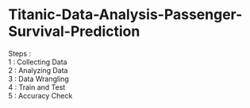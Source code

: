 # Titanic-Data-Analysis-Passenger-Survival-Prediction
Steps :                                             
        1 : Collecting Data                                                                                                                                        
        2 : Analyzing Data                                                                                                                                              
        3 : Data Wrangling                                          
        4 : Train and Test                      
        5 : Accuracy Check
	
